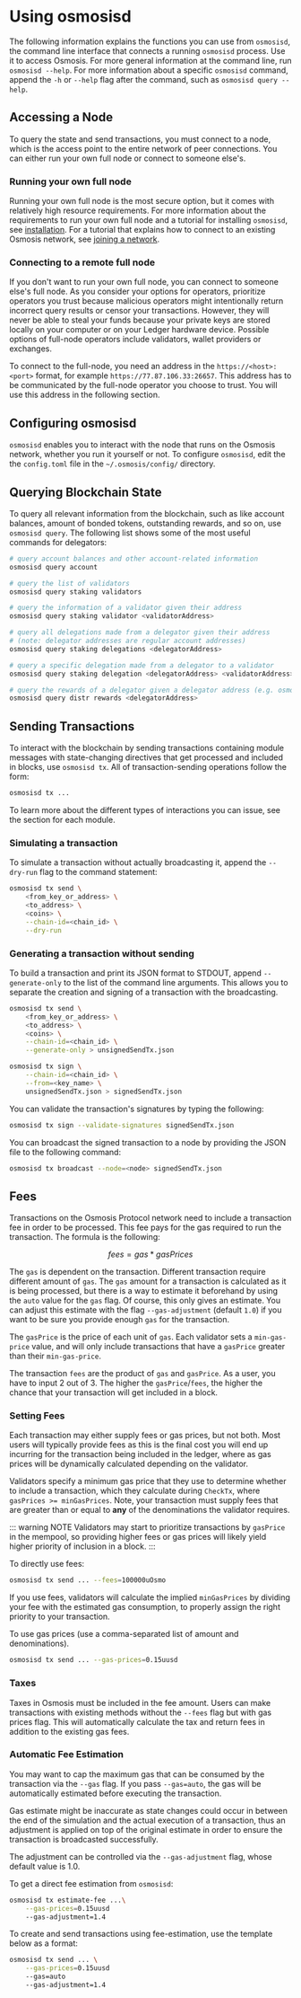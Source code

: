 # Using osmosisd

The following information explains the functions you can use from `osmosisd`, the command line interface that connects a running `osmosisd` process. Use it to access Osmosis. For more general information at the command line, run `osmosisd --help`. For more information about a specific `osmosisd` command, append the `-h` or `--help` flag after the command, such as `osmosisd query --help`.

## Accessing a Node

To query the state and send transactions, you must connect to a node, which is the access point to the entire network of peer connections. You can either run your own full node or connect to someone else's.

### Running your own full node

Running your own full node is the most secure option, but it comes with relatively high resource requirements. For more information about the requirements to run your own full node and a tutorial for installing `osmosisd`, see [installation](../cli/install). For a tutorial that explains how to connect to an existing Osmosis network, see [joining a network](../network/join-mainnet.md).

### Connecting to a remote full node

If you don't want to run your own full node, you can connect to someone else's full node. As you consider your options for operators, prioritize operators you trust because malicious operators might intentionally return incorrect query results or censor your transactions. However, they will never be able to steal your funds because your private keys are stored locally on your computer or on your Ledger hardware device. Possible options of full-node operators include validators, wallet providers or exchanges.

To connect to the full-node, you need an address in the `https://<host>:<port>` format, for example `https://77.87.106.33:26657`. This address has to be communicated by the full-node operator you choose to trust. You will use this address in the following section.

## Configuring osmosisd

`osmosisd` enables you to interact with the node that runs on the Osmosis network, whether you run it yourself or not. To configure `osmosisd`, edit the the `config.toml` file in the `~/.osmosis/config/` directory.

## Querying Blockchain State

To query all relevant information from the blockchain, such as like account balances, amount of bonded tokens, outstanding rewards, and so on, use `osmosisd query`. The following list shows some of the most useful commands for delegators:

```bash
# query account balances and other account-related information
osmosisd query account

# query the list of validators
osmosisd query staking validators

# query the information of a validator given their address
osmosisd query staking validator <validatorAddress>

# query all delegations made from a delegator given their address
# (note: delegator addresses are regular account addresses)
osmosisd query staking delegations <delegatorAddress>

# query a specific delegation made from a delegator to a validator
osmosisd query staking delegation <delegatorAddress> <validatorAddress>

# query the rewards of a delegator given a delegator address (e.g. osmosis10snjt8dmpr5my0h76xj48ty80uzwhraqalu4eg)
osmosisd query distr rewards <delegatorAddress>
```

## Sending Transactions

To interact with the blockchain by sending transactions containing module messages with state-changing directives that get processed and included in blocks, use `osmosisd tx`. All of transaction-sending operations follow the form:

```bash
osmosisd tx ...
```

To learn more about the different types of interactions you can issue, see the section for each module.

### Simulating a transaction

To simulate a transaction without actually broadcasting it, append the `--dry-run` flag to the command statement:

```bash
osmosisd tx send \
    <from_key_or_address> \
    <to_address> \
    <coins> \
    --chain-id=<chain_id> \
    --dry-run
```

### Generating a transaction without sending

To build a transaction and print its JSON format to STDOUT, append `--generate-only` to the list of the command line arguments. This allows you to separate the creation and signing of a transaction with the broadcasting.

```bash
osmosisd tx send \
    <from_key_or_address> \
    <to_address> \
    <coins> \
    --chain-id=<chain_id> \
    --generate-only > unsignedSendTx.json
```

```bash
osmosisd tx sign \
    --chain-id=<chain_id> \
    --from=<key_name> \
    unsignedSendTx.json > signedSendTx.json
```

You can validate the transaction's signatures by typing the following:

```bash
osmosisd tx sign --validate-signatures signedSendTx.json
```

You can broadcast the signed transaction to a node by providing the JSON file to the following command:

```bash
osmosisd tx broadcast --node=<node> signedSendTx.json
```


## Fees

Transactions on the Osmosis Protocol network need to include a transaction fee in order to be processed. This fee pays for the gas required to run the transaction. The formula is the following:

$$fees = gas * gasPrices$$

The `gas` is dependent on the transaction. Different transaction require different amount of `gas`. The `gas` amount for a transaction is calculated as it is being processed, but there is a way to estimate it beforehand by using the `auto` value for the `gas` flag. Of course, this only gives an estimate. You can adjust this estimate with the flag `--gas-adjustment` \(default `1.0`\) if you want to be sure you provide enough `gas` for the transaction.

The `gasPrice` is the price of each unit of `gas`. Each validator sets a `min-gas-price` value, and will only include transactions that have a `gasPrice` greater than their `min-gas-price`.

The transaction `fees` are the product of `gas` and `gasPrice`. As a user, you have to input 2 out of 3. The higher the `gasPrice`/`fees`, the higher the chance that your transaction will get included in a block.

### Setting Fees

Each transaction may either supply fees or gas prices, but not both. Most users will typically provide fees as this is the final cost you will end up incurring for the transaction being included in the ledger, where as gas prices will be dynamically calculated depending on the validator.

Validators specify a minimum gas price that they use to determine whether to include a transaction, which they calculate during `CheckTx`, where `gasPrices >= minGasPrices`. Note, your transaction must supply fees that are greater than or equal to **any** of the denominations the validator requires.

::: warning NOTE
Validators may start to prioritize transactions by `gasPrice` in the mempool, so providing higher fees or gas prices will likely yield higher priority of inclusion in a block.
:::

To directly use fees:

```bash
osmosisd tx send ... --fees=100000uOsmo
```

If you use fees, validators will calculate the implied `minGasPrices` by dividing your fee with the estimated gas consumption, to properly assign the right priority to your transaction.

To use gas prices (use a comma-separated list of amount and denominations).

```bash
osmosisd tx send ... --gas-prices=0.15uusd
```

### Taxes

Taxes in Osmosis must be included in the fee amount. Users can make transactions with existing methods without the `--fees` flag but with gas prices flag. This will automatically calculate the tax and return fees in addition to the existing gas fees.

### Automatic Fee Estimation

You may want to cap the maximum gas that can be consumed by the transaction via the `--gas` flag. If you pass `--gas=auto`, the gas will be automatically estimated before executing the transaction.

Gas estimate might be inaccurate as state changes could occur in between the end of the simulation and the actual execution of a transaction, thus an adjustment is applied on top of the original estimate in order to ensure the transaction is broadcasted successfully.

The adjustment can be controlled via the `--gas-adjustment` flag, whose default value is 1.0.

To get a direct fee estimation from `osmosisd`:

```bash
osmosisd tx estimate-fee ...\
    --gas-prices=0.15uusd
    --gas-adjustment=1.4
```

To create and send transactions using fee-estimation, use the template below as a format:

```bash
osmosisd tx send ... \
    --gas-prices=0.15uusd
    --gas=auto
    --gas-adjustment=1.4
```
